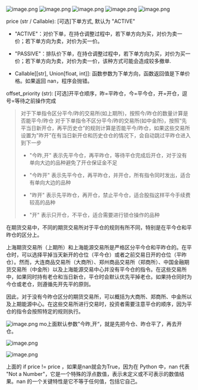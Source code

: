 ![image.png](https://gitee.com/hxc8/images10/raw/master/img/202411291737277.png)
![image.png](https://gitee.com/hxc8/images10/raw/master/img/202411291738974.png)
![image.png](https://gitee.com/hxc8/images10/raw/master/img/202411291739128.png)
![image.png](https://gitee.com/hxc8/images10/raw/master/img/202411291741733.png)
![image.png](https://gitee.com/hxc8/images10/raw/master/img/202411291743145.png)

price (str / Callable): [可选]下单方式, 默认为 "ACTIVE"

- "ACTIVE"：对价下单，在持仓调整过程中，若下单方向为买，对价为卖一价；若下单方向为卖，对价为买一价。
    
- "PASSIVE"：排队价下单，在持仓调整过程中，若下单方向为买，对价为买一价；若下单方向为卖，对价为卖一价，该种方式可能会造成较多撤单.
    
- Callable[[str], Union[float, int]]: 函数参数为下单方向，函数返回值是下单价格。如果返回 nan，程序会抛错。
    

offset_priority (str): [可选]开平仓顺序，昨=平昨仓，今=平今仓，开=开仓，逗号=等待之前操作完成

> 对于下单指令区分平今/昨的交易所(如上期所)，按照今/昨仓的数量计算是否能平今/昨仓 对于下单指令不区分平今/昨的交易所(如中金所)，按照“先平当日新开仓，再平历史仓”的规则计算是否能平今/昨仓，如果这些交易所设置为"昨开"在有当日新开仓和历史仓仓的情况下，会自动跳过平昨仓进入到下一步
> 
> - "今昨,开" 表示先平今仓，再平昨仓，等待平仓完成后开仓，对于没有单向大边的品种避免了开仓保证金不足
>     
> - "今昨开" 表示先平今仓，再平昨仓，并开仓，所有指令同时发出，适合有单向大边的品种
>     
> - "昨开" 表示先平昨仓，再开仓，禁止平今仓，适合股指这样平今手续费较高的品种
>     
> - "开" 表示只开仓，不平仓，适合需要进行锁仓操作的品种



在期货交易中，不同的期货交易所对于平仓的规则有所不同，特别是在平今仓和平昨仓的区分上。

上海期货交易所（上期所）和上海能源交易所是严格区分平今仓和平昨仓的。在平仓时，可以选择平掉当天新开的仓位（平今仓）或者之前交易日开的仓位（平昨仓）。然而，大连商品交易所（大商所）、郑州商品交易所（郑商所）、中国金融期货交易所（中金所）以及上海能源交易中心并没有平今仓的指令。在这些交易所中，如果同时持有老仓和当日新仓，平仓时会默认优先平掉老仓。如果持仓同时为今仓或老仓，则遵循先开先平的原则。

因此，对于没有今昨仓区分的期货交易所，可以概括为大商所、郑商所、中金所以及上期能源中心。在这些交易所进行交易时，投资者需要注意平仓的顺序，因为平仓的指令会按照特定的规则执行。





![image.png](https://gitee.com/hxc8/images10/raw/master/img/202411291744369.png)
mo上面默认参数"今昨,开“，就是先把今仓、昨仓平了，再去开仓。

![image.png](https://gitee.com/hxc8/images10/raw/master/img/202411291751844.png)


![image.png](https://gitee.com/hxc8/images9/raw/master/img/202411301035751.png)

上面的 if price != price ，如果是nan就会为True，因为在 Python 中，nan 代表 "Not a Number"，它是一个特殊的浮点数值，表示未定义或不可表示的数值结果。nan 的一个关键特性是它不等于任何值，包括它自己。

